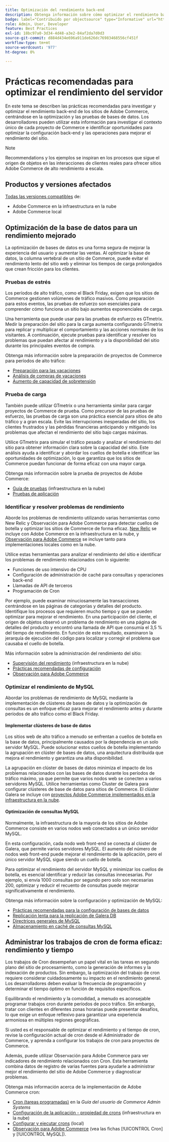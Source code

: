 ```yaml
---
title: Optimización del rendimiento back-end
description: Obtenga información sobre cómo optimizar el rendimiento back-end de los sitios de Adobe Commerce.
badge: label="Contribuido por objectsource" type="Informative" url="https://objectsource.co.uk/" tooltip="objectsource"
role: Admin, User, Developer
feature: Best Practices
exl-id: 18bc97a0-3d34-4d48-a3e2-84af2da7d0d3
source-git-commit: d884d434e696a911de626dc76983468556cf451f
workflow-type: tm+mt
source-wordcount: '977'
ht-degree: 0%

---
```


# Prácticas recomendadas para optimizar el rendimiento del servidor

En este tema se describen las prácticas recomendadas para investigar y optimizar el rendimiento back-end de los sitios de Adobe Commerce, centrándose en la optimización y las pruebas de bases de datos. Los desarrolladores pueden utilizar esta información para investigar el contexto único de cada proyecto de Commerce e identificar oportunidades para optimizar la configuración back-end y las operaciones para mejorar el rendimiento del sitio.

>[!NOTE]
>
>Recommendations y los ejemplos se inspiran en los procesos que sigue el origen de objetos en las interacciones de clientes reales para ofrecer sitios Adobe Commerce de alto rendimiento a escala.

## Productos y versiones afectados

[Todas las versiones compatibles](../../../release/versions.md) de:

- Adobe Commerce en la infraestructura en la nube
- Adobe Commerce local

## Optimización de la base de datos para un rendimiento mejorado

La optimización de bases de datos es una forma segura de mejorar la experiencia del usuario y aumentar las ventas. Al optimizar la base de datos, la columna vertebral de un sitio de Commerce, puede evitar el rendimiento lento del sitio web y eliminar los tiempos de carga prolongados que crean fricción para los clientes.

### Pruebas de estrés

Los períodos de alto tráfico, como el Black Friday, exigen que los sitios de Commerce gestionen volúmenes de tráfico masivos. Como preparación para estos eventos, las pruebas de esfuerzo son esenciales para comprender cómo funciona un sitio bajo aumentos exponenciales de carga.

Una herramienta que puede usar para las pruebas de esfuerzo es GTmetrix. Medir la preparación del sitio para la carga aumenta configurando GTmetrix para replicar y multiplicar el comportamiento y las acciones normales de los visitantes. A continuación, ejecute pruebas para identificar y resolver los problemas que puedan afectar al rendimiento y a la disponibilidad del sitio durante los principales eventos de compra.

Obtenga más información sobre la preparación de proyectos de Commerce para períodos de alto tráfico:

- [Preparación para las vacaciones](https://experienceleague.adobe.com/docs/events/commerce-intelligence-webinar-recordings/2021/holiday-readiness.html)
- [Análisis de compras de vacaciones](https://experienceleague.adobe.com/docs/commerce-business-intelligence/mbi/analyze/performance/holiday-season-perf.html)
- [Aumento de capacidad de sobretensión](https://experienceleague.adobe.com/docs/commerce-knowledge-base/kb/announcements/commerce-announcements/2021-holiday-surge-capacity-requests-for-magento-commerce-cloud.html)

### Prueba de carga

También puede utilizar GTmetrix o una herramienta similar para cargar proyectos de Commerce de prueba. Como precursor de las pruebas de esfuerzo, las pruebas de carga son una práctica esencial para sitios de alto tráfico y a gran escala. Evite las interrupciones inesperadas del sitio, los clientes frustrados y las pérdidas financieras anticipando y mitigando los problemas que afectan el rendimiento del sitio bajo cargas máximas.

Utilice GTmetrix para simular el tráfico pesado y analizar el rendimiento del sitio para obtener información clara sobre la capacidad del sitio. Este análisis ayuda a identificar y abordar los cuellos de botella e identificar las oportunidades de optimización, lo que garantiza que los sitios de Commerce puedan funcionar de forma eficaz con una mayor carga.

Obtenga más información sobre la prueba de proyectos de Adobe Commerce:

- [Guía de pruebas](https://experienceleague.adobe.com/docs/commerce-cloud-service/user-guide/develop/test/guidance.html) (infraestructura en la nube)
- [Pruebas de aplicación](https://developer.adobe.com/commerce/testing/guide/)

### Identificar y resolver problemas de rendimiento

Aborde los problemas de rendimiento utilizando varias herramientas como New Relic y Observación para Adobe Commerce para detectar cuellos de botella y optimizar los sitios de Commerce de forma eficaz. [New Relic](https://experienceleague.adobe.com/docs/commerce-cloud-service/user-guide/monitor/new-relic/new-relic-service.html) se incluye con Adobe Commerce en la infraestructura en la nube, y [Observación para Adobe Commerce](/help/tools/observation-for-adobe-commerce/intro.md) se incluye tanto para implementaciones locales como en la nube.

Utilice estas herramientas para analizar el rendimiento del sitio e identificar los problemas de rendimiento relacionados con lo siguiente:

- Funciones de uso intensivo de CPU
- Configuración de administración de caché para consultas y operaciones back-end
- Llamadas de API de terceros
- Programación de Cron

Por ejemplo, puede examinar minuciosamente las transacciones centrándose en las páginas de categorías y detalles del producto. Identifique los procesos que requieren mucho tiempo y que se pueden optimizar para mejorar el rendimiento. En una participación del cliente, el origen de objetos observó un problema de rendimiento en una página de detalles del producto y encontró una llamada de API que consumía el 3,5 % del tiempo de rendimiento. En función de este resultado, examinaron la jerarquía de ejecución del código para localizar y corregir el problema que causaba el cuello de botella.

Más información sobre la administración del rendimiento del sitio:

- [Supervisión del rendimiento](https://experienceleague.adobe.com/docs/commerce-cloud-service/user-guide/monitor/performance.html) (infraestructura en la nube)
- [Prácticas recomendadas de configuración](/help/performance/configuration.md)
- [Observación para Adobe Commerce](/help/tools/observation-for-adobe-commerce/intro.md)

### Optimizar el rendimiento de MySQL

Abordar los problemas de rendimiento de MySQL mediante la implementación de clústeres de bases de datos y la optimización de consultas es un enfoque eficaz para mejorar el rendimiento antes y durante períodos de alto tráfico como el Black Friday.

#### Implementar clústeres de base de datos

Los sitios web de alto tráfico a menudo se enfrentan a cuellos de botella en la base de datos, principalmente causados por la dependencia en un solo servidor MySQL. Puede solucionar estos cuellos de botella implementando la agrupación en clúster de bases de datos, una arquitectura distribuida que mejora el rendimiento y garantiza una alta disponibilidad.

La agrupación en clúster de bases de datos minimiza el impacto de los problemas relacionados con las bases de datos durante los períodos de tráfico máximo, ya que permite que varios nodos web se conecten a varios servidores MySQL. Utilice herramientas como Cluster de Galera para configurar clústeres de base de datos para sitios de Commerce. El clúster Galera se incluye con [proyectos Adobe Commerce implementados en la infraestructura en la nube](https://experienceleague.adobe.com/en/docs/commerce-cloud-service/user-guide/architecture/pro-architecture).

#### Optimización de consultas MySQL

Normalmente, la infraestructura de la mayoría de los sitios de Adobe Commerce consiste en varios nodos web conectados a un único servidor MySQL.

En esta configuración, cada nodo web front-end se conecta al clúster de Galera, que permite varios servidores MySQL. El aumento del número de nodos web front-end puede mejorar el rendimiento de la aplicación, pero el único servidor MySQL sigue siendo un cuello de botella.

Para optimizar el rendimiento del servidor MySQL y minimizar los cuellos de botella, es esencial identificar y reducir las consultas innecesarias. Por ejemplo, si envía 1000 consultas por segundo pero solo son necesarias 200, optimizar y reducir el recuento de consultas puede mejorar significativamente el rendimiento.

Obtenga más información sobre la configuración y optimización de MySQL:

- [Prácticas recomendadas para la configuración de bases de datos](https://experienceleague.adobe.com/docs/commerce-operations/implementation-playbook/best-practices/planning/database-on-cloud.html)
- [Replicación lenta para la replicación de Galera DB](https://experienceleague.adobe.com/docs/commerce-learn/tutorials/backend-development/galera-db-slow-replication.html)
- [Directrices generales de MySQL](/help/installation/prerequisites/database/mysql.md)
- [Almacenamiento en caché de consultas MySQL](https://experienceleague.adobe.com/docs/commerce-learn/tutorials/backend-development/mysql-query-cache.html)

## Administrar los trabajos de cron de forma eficaz: rendimiento y tiempo

Los trabajos de Cron desempeñan un papel vital en las tareas en segundo plano del sitio de procesamiento, como la generación de informes y la indexación de productos. Sin embargo, la optimización del trabajo de cron requiere considerar cuidadosamente su impacto en el rendimiento general. Los desarrolladores deben evaluar la frecuencia de programación y determinar el tiempo óptimo en función de requisitos específicos.

Equilibrando el rendimiento y la comodidad, a menudo es aconsejable programar trabajos cron durante períodos de poco tráfico. Sin embargo, tratar con clientes en diferentes zonas horarias puede presentar desafíos, lo que exige un enfoque reflexivo para garantizar una experiencia armoniosa en múltiples regiones geográficas.

Si usted es el responsable de optimizar el rendimiento y el tiempo de cron, revise la configuración actual de cron desde el Administrador de Commerce, y aprenda a configurar los trabajos de cron para proyectos de Commerce.

Además, puede utilizar Observación para Adobe Commerce para ver indicadores de rendimiento relacionados con Cron. Esta herramienta combina datos de registro de varias fuentes para ayudarle a administrar mejor el rendimiento del sitio de Adobe Commerce y diagnosticar problemas.

Obtenga más información acerca de la implementación de Adobe Commerce cron:

- [Cron (tareas programadas)](https://experienceleague.adobe.com/docs/commerce-admin/systems/tools/cron.html) en la _Guía del usuario de Commerce Admin Systems_
- [Configuración de la aplicación - propiedad de crons](https://experienceleague.adobe.com/docs/commerce-cloud-service/user-guide/configure/app/properties/crons-property.html) (infraestructura en la nube)
- [Configurar y ejecutar crons](https://experienceleague.adobe.com/docs/commerce-cloud-service/user-guide/configure/app/properties/crons-property.html) (local)
- [Observación para Adobe Commerce](https://experienceleague.adobe.com/docs/commerce-operations/tools/observation-for-adobe-commerce/intro.html) (vea las fichas [!UICONTROL Cron] y [!UICONTROL MySQL]).
